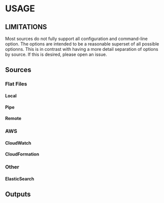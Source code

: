 USAGE
=====

LIMITATIONS
-----------

Most sources do not fully support all configuration and command-line option.
The options are intended to be a reasonable superset of all possible optionns.
This is in contrast with having a more detail separation of options by source.
If this is desired, please open an issue.

## Sources

### Flat Files

#### Local

#### Pipe

#### Remote

### AWS

#### CloudWatch

#### CloudFormation

### Other

#### ElasticSearch

## Outputs
